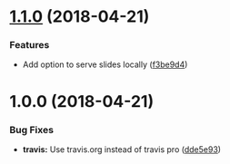 <a name="1.1.0"></a>
# [1.1.0](https://github.com/zeidlos/semrel-slides/compare/v1.0.0...v1.1.0) (2018-04-21)


### Features

* Add option to serve slides locally ([f3be9d4](https://github.com/zeidlos/semrel-slides/commit/f3be9d4))

<a name="1.0.0"></a>
# 1.0.0 (2018-04-21)


### Bug Fixes

* **travis:** Use travis.org instead of travis pro ([dde5e93](https://github.com/zeidlos/semrel-slides/commit/dde5e93))
